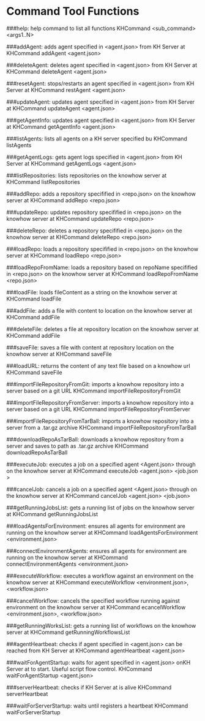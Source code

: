 # Command Tool Functions

###help: help command to list all functions
		KHCommand <sub_command> <args1..N>

###addAgent: adds agent specified in <agent.json> from KH Server at <KHServerURL>
		KHCommand addAgent <KHServerURL> <agent.json>

###deleteAgent: deletes agent specified in <agent.json> from KH Server at <KHServerURL>
		KHCommand deleteAgent <KHServerURL> <agent.json>

###resetAgent: stops/restarts an agent specified in <agent.json> from KH Server at <KHServerURL>
		KHCommand restAgent <KHServerURL> <agent.json>

###updateAgent: updates agent specified in <agent.json> from KH Server at <KHServerURL>
		KHCommand updateAgent <KHServerURL> <agent.json>

###getAgentInfo: updates agent specified in <agent.json> from KH Server at <KHServerURL>
		KHCommand getAgentInfo <KHServerURL> <agent.json>

###listAgents: lists all agents on a KH server specified bu <KHServerURL>
		KHCommand listAgents <KHServerURL>

###getAgentLogs: gets agent logs specified in <agent.json> from KH Server at <KHServerURL>
		KHCommand getAgentLogs <KHServerURL> <agent.json>

###listRepositories: lists repositories on the knowhow server at <KHServerURL>
		KHCommand listRepositories <KHServerURL>

###addRepo: adds a repository specifified in <repo.json> on the knowhow server at <KHServerURL>
		KHCommand addRepo <KHServerURL> <repo.json>

###updateRepo: updates repository specifified in <repo.json> on the knowhow server at <KHServerURL>
		KHCommand updateRepo <KHServerURL> <repo.json>

###deleteRepo: deletes a repository specifified in <repo.json> on the knowhow server at <KHServerURL>
		KHCommand deleteRepo <KHServerURL> <repo.json>

###loadRepo: loads a repository specifified in <repo.json> on the knowhow server at <KHServerURL>
		KHCommand loadRepo <KHServerURL> <repo.json>

###loadRepoFromName: loads a repository based on repoName specifified in <repo.json> on the knowhow server at <KHServerURL>
		KHCommand loadRepoFromName <KHServerURL> <repo.json>

###loadFile: loads fileContent as a string on the knowhow server at <KHServerURL>
		KHCommand loadFile <KHServerURL> <fileURL>

###addFile: adds a file with content <contents> to location <fileURL> on the knowhow server at <KHServerURL>
		KHCommand addFile <KHServerURL> <fileURL> <Contents>

###deleteFile: deletes a file at repository location <fileURL> on the knowhow server at <KHServerURL>
		KHCommand addFile <KHServerURL> <fileURL>

###saveFile: saves a file with content <content> at repository location <fileURL> on the knowhow server at <KHServerURL>
		KHCommand saveFile <KHServerURL> <content>

###loadURL: returns the content of any text file based on a knowhow url
		KHCommand saveFile <KHServerURL> <a knowhow URL>

###importFileRepositoryFromGit: imports a knowhow repository into a server based on a git URL
		KHCommand importFileRepositoryFromGit <KHServerURL> <new repo json representation> <gitURL> <gitUser> <gitPassword>

###importFileRepositoryFromServer: imports a knowhow repository into a server based on a git URL
		KHCommand importFileRepositoryFromServer <KHServerURL> <new repo json representation> <KHHostRepoName> <serverHost> <port>

###importFileRepositoryFromTarBall: imports a knowhow repository into a server from a .tar.gz archive
		KHCommand importFileRepositoryFromTarBall <KHServerURL> <new repo json representation> <archive path>

###downloadRepoAsTarBall: downloads a knowhow repository from a server and saves to path as .tar.gz archive
		KHCommand downloadRepoAsTarBall <KHServerURL> <new repo json representation> <save path>

###executeJob: executes a job <repository URL or json> on a specified agent <Agent.json> through on the knowhow server at <KHServerURL>
		KHCommand executeJob <KHServerURL> <agent.json> <job.json >

###cancelJob: cancels a job <repository URL or json> on a specified agent <Agent.json> through on the knowhow server at <KHServerURL>
		KHCommand cancelJob <KHServerURL> <agent.json> <job.json>

###getRunningJobsList: gets a running list of jobs on the knowhow server at <KHServerURL>
		KHCommand getRunningJobsList <KHServerURL>

###loadAgentsForEnvironment: ensures all agents for environment are running on the knowhow server at <KHServerURL>
		KHCommand loadAgentsForEnvironment <KHServerURL> <environment.json>

###connectEnvironmentAgents: ensures all agents for environment are running on the knowhow server at <KHServerURL>
		KHCommand connectEnvironmentAgents <KHServerURL> <environment.json>

###executeWorkflow: executes a workflow against an environment on the knowhow server at <KHServerURL>
		KHCommand executeWorkflow <KHServerURL> <environment.json>, <workflow.json>

###cancelWorkflow: cancels the specified workflow running against environment on the knowhow server at <KHServerURL>
		KHCommand ecancelWorkflow <KHServerURL> <environment.json>, <workflow.json>

###getRunningWorksList: gets a running list of workflows on the knowhow server at <KHServerURL>
		KHCommand getRunningWorkflowsList <KHServerURL>

###agentHeartbeat: checks if agent specified in <agent.json> can be reached from KH Server at <KHServerURL>
		KHCommand agentHeartbeat <KHServerURL> <agent.json>

###waitForAgentStartup: waits for agent specified in <agent.json> onKH Server at <KHServerURL> to start.  Useful script flow control.
		KHCommand waitForAgentStartup <KHServerURL> <agent.json>

###serverHeartbeat: checks if KH Server at <KHServerURL> is alive
		KHCommand serverHeartbeat <KHServerURL>

###waitForServerStartup: waits until <KHServerURL> registers a heartbeat
		KHCommand waitForServerStartup <KHServerURL>

